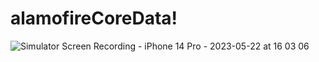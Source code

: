 # alamofireCoreData!
![Simulator Screen Recording - iPhone 14 Pro - 2023-05-22 at 16 03 06](https://github.com/keremkiyak/alamofireCoreData/assets/110934008/39ebde00-850f-4ca7-9923-8d8fb81ba3ab)
